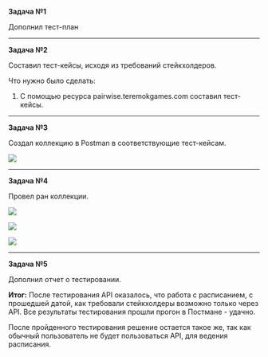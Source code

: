 **Задача №1**

Дополнил тест-план

-------------------------------------------------------------
**Задача №2**

Составил тест-кейсы, исходя из требований стейкхолдеров.

Что нужно было сделать:
1. С помощью ресурса pairwise.teremokgames.com составил тест-кейсы.

-----------------------------------------------------------------
**Задача №3**

Создал коллекцию в Postman в соответствующие тест-кейсам.

![](https://github.com/AnatoliyK4/Portfolio./blob/main/%D0%9F%D1%80%D0%BE%D0%B5%D0%BA%D1%82%D1%8B/%D0%A1%D0%BA%D1%80%D0%B8%D0%BD%D1%88%D0%BE%D1%82%D1%8B/%D0%BA%D0%BE%D0%BB%D0%BB%D0%B5%D0%BA%D1%86%D0%B8%D1%8F%20Postman%20%D0%BF%D0%BE%20%D1%81%D0%BE%D0%BE%D1%82%D0%B2%D0%B5%D1%82%D1%81%D1%82%D0%B2%D1%83%D1%8E%D1%89%D0%B8%D0%BC%20%D1%82%D0%B5%D1%81%D1%82-%D0%BA%D0%B5%D0%B9%D1%81%D0%B0%D0%BC..png)

---------------------------------------------------------------------
**Задача №4**

Провел ран коллекции.

![](https://github.com/AnatoliyK4/Portfolio./blob/main/%D0%9F%D1%80%D0%BE%D0%B5%D0%BA%D1%82%D1%8B/%D0%A1%D0%BA%D1%80%D0%B8%D0%BD%D1%88%D0%BE%D1%82%D1%8B/%D0%9F%D1%80%D0%BE%D0%B2%D0%B5%D0%BB%20%D0%BA%D0%BE%D0%BB%D0%BB%D0%B5%D0%BA%D1%86%D0%B8%D1%8E%20%D1%80%D0%B0%D0%BD.1.png)

![](https://github.com/AnatoliyK4/Portfolio./blob/main/%D0%9F%D1%80%D0%BE%D0%B5%D0%BA%D1%82%D1%8B/%D0%A1%D0%BA%D1%80%D0%B8%D0%BD%D1%88%D0%BE%D1%82%D1%8B/%D0%9F%D1%80%D0%BE%D0%B2%D0%B5%D0%BB%20%D0%BA%D0%BE%D0%BB%D0%BB%D0%B5%D0%BA%D1%86%D0%B8%D1%8E%20%D1%80%D0%B0%D0%BD.2.png)

![](https://github.com/AnatoliyK4/Portfolio./blob/main/%D0%9F%D1%80%D0%BE%D0%B5%D0%BA%D1%82%D1%8B/%D0%A1%D0%BA%D1%80%D0%B8%D0%BD%D1%88%D0%BE%D1%82%D1%8B/%D0%9F%D1%80%D0%BE%D0%B2%D0%B5%D0%BB%20%D0%BA%D0%BE%D0%BB%D0%BB%D0%B5%D0%BA%D1%86%D0%B8%D1%8E%20%D1%80%D0%B0%D0%BD.3.png)

-------------------------------------------------------------------------
**Задача №5**

Дополнил отчет о тестировании.

**Итог:**  После тестирования API оказалось, что работа с расписанием, с прошедшей датой, как требовали стейкхолдеры возможно только через API. Все результаты тестирования прошли прогон в Постмане - удачно.

После пройденного тестирования решение остается такое же, так как обычный пользователь не будет пользоваться API, для ведения расписания. 
